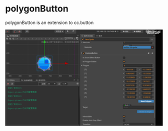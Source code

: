 # polygonButton
 polygonButton is an extension to cc.button

![polygonButton](https://raw.githubusercontent.com/chichinohaha/polygonButton/main/images/polygonbutton.gif)